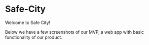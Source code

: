 # Safe-City

Welcome to Safe City!

Below we have a few screenshots of our MVP, a web app with basic functionality of our product. 

